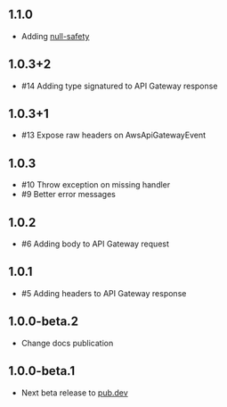 ## 1.1.0

- Adding [null-safety](https://dart.dev/null-safety)
  
## 1.0.3+2

- #14 Adding type signatured to API Gateway response

## 1.0.3+1

- #13 Expose raw headers on AwsApiGatewayEvent

## 1.0.3

- #10 Throw exception on missing handler
- #9 Better error messages

## 1.0.2

- #6 Adding body to API Gateway request

## 1.0.1

- #5 Adding headers to API Gateway response

## 1.0.0-beta.2

- Change docs publication

## 1.0.0-beta.1

- Next beta release to [pub.dev](https://pub.dev)
